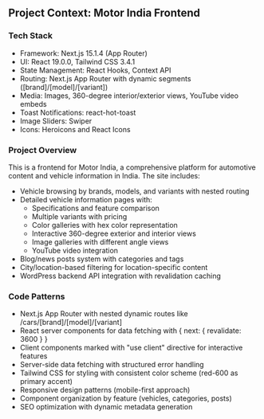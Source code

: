 ## Project Context: Motor India Frontend

### Tech Stack
- Framework: Next.js 15.1.4 (App Router)
- UI: React 19.0.0, Tailwind CSS 3.4.1
- State Management: React Hooks, Context API
- Routing: Next.js App Router with dynamic segments ([brand]/[model]/[variant])
- Media: Images, 360-degree interior/exterior views, YouTube video embeds
- Toast Notifications: react-hot-toast
- Image Sliders: Swiper
- Icons: Heroicons and React Icons

### Project Overview
This is a frontend for Motor India, a comprehensive platform for automotive content and vehicle information in India. The site includes:
- Vehicle browsing by brands, models, and variants with nested routing
- Detailed vehicle information pages with:
  - Specifications and feature comparison
  - Multiple variants with pricing
  - Color galleries with hex color representation
  - Interactive 360-degree exterior and interior views
  - Image galleries with different angle views
  - YouTube video integration
- Blog/news posts system with categories and tags
- City/location-based filtering for location-specific content
- WordPress backend API integration with revalidation caching

### Code Patterns
- Next.js App Router with nested dynamic routes like /cars/[brand]/[model]/[variant]
- React server components for data fetching with { next: { revalidate: 3600 } }
- Client components marked with "use client" directive for interactive features
- Server-side data fetching with structured error handling
- Tailwind CSS for styling with consistent color scheme (red-600 as primary accent)
- Responsive design patterns (mobile-first approach)
- Component organization by feature (vehicles, categories, posts)
- SEO optimization with dynamic metadata generation